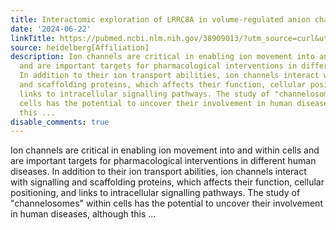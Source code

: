 ```yaml
---
title: Interactomic exploration of LRRC8A in volume-regulated anion channels
date: '2024-06-22'
linkTitle: https://pubmed.ncbi.nlm.nih.gov/38909013/?utm_source=curl&utm_medium=rss&utm_campaign=pubmed-2&utm_content=1FakS-2QOkCT8HsMOQP1bCRQ4YzyumYOmxmF0moLsQ3dFB1E9V&fc=20220326224207&ff=20240623182734&v=2.18.0.post9+e462414
source: heidelberg[Affiliation]
description: Ion channels are critical in enabling ion movement into and within cells
  and are important targets for pharmacological interventions in different human diseases.
  In addition to their ion transport abilities, ion channels interact with signalling
  and scaffolding proteins, which affects their function, cellular positioning, and
  links to intracellular signalling pathways. The study of "channelosomes" within
  cells has the potential to uncover their involvement in human diseases, although
  this ...
disable_comments: true
---
```

Ion channels are critical in enabling ion movement into and within cells and are important targets for pharmacological interventions in different human diseases. In addition to their ion transport abilities, ion channels interact with signalling and scaffolding proteins, which affects their function, cellular positioning, and links to intracellular signalling pathways. The study of "channelosomes" within cells has the potential to uncover their involvement in human diseases, although this ...